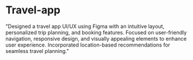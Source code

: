 # Travel-app
"Designed a travel app UI/UX using Figma with an intuitive layout, personalized trip planning, and booking features. Focused on user-friendly navigation, responsive design, and visually appealing elements to enhance user experience. Incorporated location-based recommendations for seamless travel planning."
